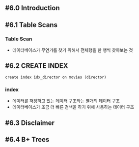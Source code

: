 ## #6.0 Introduction

## #6.1 Table Scans

### Table Scan
- 데이터베이스가 무언가를 찾기 위해서 전체행을 한 행씩 찾아보는 것

## #6.2 CREATE INDEX
`create index idx_director on movies (director)`

### index
- 데이터를 저장하고 있는 데이터 구조와는 별개의 데이터 구조
- 데이터베이스가 조금 더 빠른 검색을 하기 위해 사용하는 데이터 구조

## #6.3 Disclaimer

## #6.4 B+ Trees
